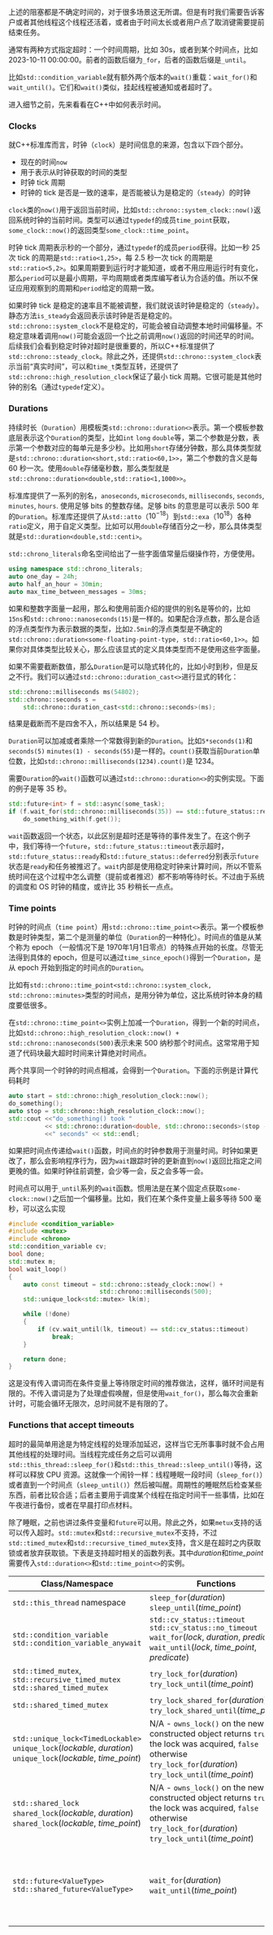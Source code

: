 上述的阻塞都是不确定时间的，对于很多场景这无所谓。但是有时我们需要告诉客户或者其他线程这个线程还活着，或者由于时间太长或者用户点了取消键需要提前结束任务。

通常有两种方式指定超时：一个时间周期，比如 30s，或者到某个时间点，比如 2023-10-11 00:00:00。前者的函数后缀为`_for`，后者的函数后缀是`_until`。

比如`std::condition_variable`就有额外两个版本的`wait()`重载：`wait_for()`和`wait_until()`。它们和`wait()`类似，挂起线程被通知或者超时了。

进入细节之前，先来看看在C++中如何表示时间。

### Clocks
就C++标准库而言，时钟（`clock`）是时间信息的来源，包含以下四个部分。
- 现在的时间`now`
- 用于表示从时钟获取的时间的类型
- 时钟 tick 周期
- 时钟的 tick 是否是一致的速率，是否能被认为是稳定的（`steady`）的时钟

`clock`类的`now()`用于返回当前时间，比如`std::chrono::system_clock::now()`返回系统时钟的当前时间。类型可以通过`typedef`的成员`time_point`获取，`some_clock::now()`的返回类型`some_clock::time_point`。

时钟 tick 周期表示秒的一个部分，通过`typedef`的成员`period`获得。比如一秒 25 次 tick 的周期是`std::ratio<1,25>`，每 2.5 秒一次 tick 的周期是`std::ratio<5,2>`。如果周期要到运行时才能知道，或者不用应用运行时有变化，那么`period`可以是最小周期，平均周期或者类库编写者认为合适的值。所以不保证应用观察到的周期和`period`给定的周期一致。

如果时钟 tick 是稳定的速率且不能被调整，我们就说该时钟是稳定的（`steady`）。静态方法`is_steady`会返回表示该时钟是否是稳定的。`std::chrono::system_clock`不是稳定的，可能会被自动调整本地时间偏移量。不稳定意味着调用`now()`可能会返回一个比之前调用`now()`返回的时间还早的时间。后续我们会看到稳定时钟对超时是很重要的，所以C++标准提供了`std::chrono::steady_clock`。除此之外，还提供`std::chrono::system_clock`表示当前“真实时间”，可以和`time_t`类型互转，还提供了`std::chrono::high_resolution_clock`保证了最小 tick 周期。它很可能是其他时钟的别名（通过`typedef`定义）。

### Durations
持续时长（`Duration`）用模板类`std::chrono::duration<>`表示。第一个模板参数底层表示这个`Duration`的类型，比如`int` `long` `double`等，第二个参数是分数，表示第一个参数对应的每单元是多少秒。比如用`short`存储分钟数，那么具体类型就是`std::chrono::duration<short,std::ratio<60,1>>`，第二个参数的含义是每 60 秒一次。使用`double`存储毫秒数，那么类型就是`std::chrono::duration<double,std::ratio<1,1000>>`。

标准库提供了一系列的别名，`anoseconds`, `microseconds`, `milliseconds`, `seconds`, `minutes`, `hours`. 使用足够 bits 的整数存储。足够 bits 的意思是可以表示 500 年的`Duration`。标准库还提供了从`std::atto`（$10^{-18}$）到`std::exa`（$10^{18}$）各种`ratio`定义，用于自定义类型。比如可以用`double`存储百分之一秒，那么具体类型就是`std::duration<double,std::centi>`。

`std::chrono_literals`命名空间给出了一些字面值常量后缀操作符，方便使用。
```cpp
using namespace std::chrono_literals;
auto one_day = 24h;
auto half_an_hour = 30min;
auto max_time_between_messages = 30ms;
```
如果和整数字面量一起用，那么和使用前面介绍的提供的别名是等价的，比如`15ns`和`std::chrono::nanoseconds(15)`是一样的。如果配合浮点数，那么是合适的浮点类型作为表示数据的类型，比如`2.5min`的浮点类型是不确定的`std::chrono::duration<some-floating-point-type, std::ratio<60,1>>`。如果你对具体类型比较关心，那么应该显式的定义具体类型而不是使用这些字面量。

如果不需要截断数值，那么`Duration`是可以隐式转化的，比如小时到秒，但是反之不行。我们可以通过`std::chrono::duration_cast<>`进行显式的转化：
```cpp
std::chrono::milliseconds ms(54802);
std::chrono::seconds s =
    std::chrono::duration_cast<std::chrono::seconds>(ms);
```
结果是截断而不是四舍不入，所以结果是 54 秒。

`Duration`可以加减或者乘除一个常数得到新的`Duration`。比如`5*seconds(1)`和`seconds(5)` `minutes(1) - seconds(55)`是一样的。`count()`获取当前`Duration`单位数，比如`std::chrono::milliseconds(1234).count()`是 1234。

需要`Duration`的`wait()`函数可以通过`std::chrono::duration<>`的实例实现。下面的例子是等 35 秒。
```cpp
std::future<int> f = std::async(some_task);
if (f.wait_for(std::chrono::milliseconds(35)) == std::future_status::ready)
    do_something_with(f.get());
```
`wait`函数返回一个状态，以此区别是超时还是等待的事件发生了。在这个例子中，我们等待一个`future`，`std::future_status::timeout`表示超时，`std::future_status::ready`和`std::future_status::deferred`分别表示`future`状态是`ready`和任务被推迟了。`wait`内部是使用稳定时钟来计算时间，所以不管系统时间在这个过程中怎么调整（提前或者推迟）都不影响等待时长。不过由于系统的调度和 OS 时钟的精度，或许比 35 秒稍长一点点。

### Time points
时钟的时间点（`time point`）用`std::chrono::time_point<>`表示。第一个模板参数是时钟类型，第二个是测量的单位（`Duration`的一种特化）。时间点的值是从某个称为 epoch （一般情况下是 1970年1月1日零点）的特殊点开始的长度。尽管无法得到具体的 epoch，但是可以通过`time_since_epoch()`得到一个`Duration`，是从 epoch 开始到指定的时间点的`Duration`。

比如有`std::chrono::time_point<std::chrono::system_clock, std::chrono::minutes>`类型的时间点，是用分钟为单位，这比系统时钟本身的精度要低很多。

在`std::chrono::time_point<>`实例上加减一个`Duration`，得到一个新的时间点，比如`std::chrono::high_resolution_clock::now() + std::chrono::nanoseconds(500)`表示未来 500 纳秒那个时间点。这常常用于知道了代码块最大超时时间来计算绝对时间点。

两个共享同一个时钟的时间点相减，会得到一个`Duration`。下面的示例是计算代码耗时
```cpp
auto start = std::chrono::high_resolution_clock::now();
do_something();
auto stop = std::chrono::high_resolution_clock::now();
std::cout <<"do_something() took "
          << std::chrono::duration<double, std::chrono::seconds>(stop - start).count()
          <<" seconds" << std::endl;
```
如果把时间点传递给`wait()`函数，时间点的时钟参数用于测量时间。时钟如果更改了，那么会影响程序行为，因为`wait`跟踪时钟的更新直到`now()`返回比指定之间更晚的值。如果时钟往前调整，会少等一会，反之会多等一会。

时间点可以用于`_until`系列的`wait`函数。惯用法是在某个固定点获取`some-clock::now()`之后加一个偏移量。比如，我们在某个条件变量上最多等待 500 毫秒，可以这么实现
```cpp
#include <condition_variable>
#include <mutex>
#include <chrono>
std::condition_variable cv;
bool done;
std::mutex m;
bool wait_loop()
{
    auto const timeout = std::chrono::steady_clock::now() +
                         std::chrono::milliseconds(500);
    std::unique_lock<std::mutex> lk(m);

    while (!done)
    {
        if (cv.wait_until(lk, timeout) == std::cv_status::timeout)
            break;
    }

    return done;
}
```
这是没有传入谓词而在条件变量上等待限定时间的推荐做法，这样，循环时间是有限的。不传入谓词是为了处理虚假唤醒，但是使用`wait_for()`，那么每次会重新计时，可能会循环无限次，总时间就不是有限的了。

### Functions that accept timeouts
超时的最简单用途是为特定线程的处理添加延迟，这样当它无所事事时就不会占用其他线程的处理时间。当线程完成任务之后可以调用`std::this_thread::sleep_for()`和`std::this_thread::sleep_until()`等待，这样可以释放 CPU 资源。这就像一个闹铃一样：线程睡眠一段时间（`sleep_for()`）或者直到一个时间点（`sleep_until()`）然后被叫醒。周期性的睡眠然后检查某些东西，前者比较合适；后者主要用于调度某个线程在指定时间干一些事情，比如在午夜进行备份，或者在早晨打印点材料。

除了睡眠，之前也讲过条件变量和`future`可以用。除此之外，如果`metux`支持的话可以传入超时。`std::mutex`和`std::recursive_mutex`不支持，不过`std::timed_mutex`和`std::recursive_timed_mutex`支持，含义是在超时之内获取锁或者放弃获取锁。下表是支持超时相关的函数列表。其中*duration*和*time_point*需要传入`std::duration<>`和`std::time_point<>`的实例。

| Class/Namespace | Functions | Return Values |
|--|--|--|
| `std::this_thread` namespace | `sleep_for`(*duration*)<br> `sleep_until`(*time_point*) | N/A |
| `std::condition_variable` <br> `std::condition_variable_anywait` |`std::cv_status::timeout` <br> `std::cv_status::no_timeout` <br> `wait_for`(*lock*, *duration*, *predicate*) <br> `wait_until`(*lock*, *time_point*, *predicate*) | `bool` - the return value of the *predicate* when woken |
| `std::timed_mutex`, `std::recursive_timed_mutex` <br> `std::shared_timed_mutex` | `try_lock_for`(*duration*) <br> `try_lock_until`(*time_point*) | `bool` - `true` if the lock was acquired, `false` otherwise |
| `std::shared_timed_mutex` | `try_lock_shared_for`(*duration*) <br> `try_lock_shared_until`(*time_point*) | `bool` - `true` if the lock was acquired, `false` otherwise |
| `std::unique_lock<TimedLockable>` <br> `unique_lock`(*lockable*, *duration*) <br> `unique_lock`(*lockable*, *time_point*) | N/A - `owns_lock()` on the newly constructed object returns `true` if the lock was acquired, `false` otherwise <br> `try_lock_for`(*duration*) <br> `try_lock_until`(*time_point*) | <br> `bool` - `true` if the lock was acquired, `false` otherwise |
| `std::shared_lock`<SharedTimedLockable> <br> `shared_lock`(*lockable*, *duration*) <br> `shared_lock`(*lockable*, *time_point*) | N/A - `owns_lock()` on the newly constructed object returns `true` if the lock was acquired, `false` otherwise <br> `try_lock_for`(*duration*) <br> `try_lock_until`(*time_point*) | <br> `bool` - `true` if the lock was acquired, `false` otherwise |
| `std::future<ValueType>` <br> `std::shared_future<ValueType>` | `wait_for`(*duration*) <br> `wait_until`(*time_point*) | `std::future_status::timeout` if the wait timed out, <br> `std::future_status::ready` if the future is ready, <br> `std::future_status::deferred` if the future holds a deferred function that hasn't yet started |

